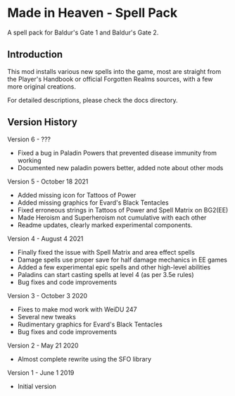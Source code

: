 # Made in Heaven - Spell Pack
A spell pack for Baldur's Gate 1 and Baldur's Gate 2.


## Introduction

This mod installs various new spells into the game, most are straight from
the Player's Handbook or official Forgotten Realms sources, with a few more
original creations.

For detailed descriptions, please check the docs directory.


## Version History

Version 6 - ???
- Fixed a bug in Paladin Powers that prevented disease immunity from working
- Documented new paladin powers better, added note about other mods

Version 5 - October 18 2021
- Added missing icon for Tattoos of Power
- Added missing graphics for Evard's Black Tentacles
- Fixed erroneous strings in Tattoos of Power and Spell Matrix on BG2(EE)
- Made Heroism and Superheroism not cumulative with each other
- Readme updates, clearly marked experimental components.

Version 4 - August 4 2021
- Finally fixed the issue with Spell Matrix and area effect spells
- Damage spells use proper save for half damage mechanics in EE games
- Added a few experimental epic spells and other high-level abilities
- Paladins can start casting spells at level 4 (as per 3.5e rules)
- Bug fixes and code improvements

Version 3 - October 3 2020
- Fixes to make mod work with WeiDU 247
- Several new tweaks
- Rudimentary graphics for Evard's Black Tentacles
- Bug fixes and code improvements

Version 2 - May 21 2020
- Almost complete rewrite using the SFO library

Version 1 - June 1 2019
- Initial version
